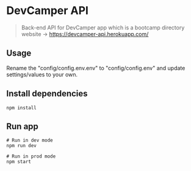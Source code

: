 # DevCamper API

> Back-end API for DevCamper app which is a bootcamp directory website
-> https://devcamper-api.herokuapp.com/

## Usage

Rename the "config/config.env.env" to "config/config.env" and update settings/values to your own.

## Install dependencies
```
npm install
```

## Run app
```
# Run in dev mode
npm run dev

# Run in prod mode
npm start
```
